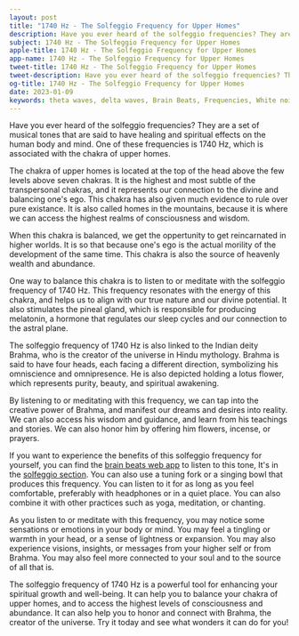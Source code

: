 ```yaml
---
layout: post
title: "1740 Hz - The Solfeggio Frequency for Upper Homes"
description: Have you ever heard of the solfeggio frequencies? They are a set of musical tones that are said to have healing and spiritual effects on the human body and mind. One of these frequencies is 1740 Hz, which is associated with the chakra of upper homes.
subject: 1740 Hz - The Solfeggio Frequency for Upper Homes
apple-title: 1740 Hz - The Solfeggio Frequency for Upper Homes
app-name: 1740 Hz - The Solfeggio Frequency for Upper Homes
tweet-title: 1740 Hz - The Solfeggio Frequency for Upper Homes
tweet-description: Have you ever heard of the solfeggio frequencies? They are a set of musical tones that are said to have healing and spiritual effects on the human body and mind. One of these frequencies is 1740 Hz, which is associated with the chakra of upper homes.. 
og-title: 1740 Hz - The Solfeggio Frequency for Upper Homes
date: 2023-01-09
keywords: theta waves, delta waves, Brain Beats, Frequencies, White noise, Brain wave entrainment, sound therapy, binaural beats youtube
---
```


Have you ever heard of the solfeggio frequencies? They are a set of musical tones that are said to have healing and spiritual effects on the human body and mind. One of these frequencies is 1740 Hz, which is associated with the chakra of upper homes.

The chakra of upper homes is located at the top of the head above the few levels  above seven chakras. It is the highest and most subtle of the transpersonal chakras, and it represents our connection to the divine and balancing one's ego. This chakra has also given much evidence to rule over pure existance. It is also called homes in the mountains, because it is where we can access the highest realms of consciousness and wisdom.

When this chakra is balanced, we get the oppertunity to get reincarnated in higher worlds. It is so that because one's ego is the actual morility of the development of the same time. This chakra is also the source of heavenly wealth and abundance.

One way to balance this chakra is to listen to or meditate with the solfeggio frequency of 1740 Hz. This frequency resonates with the energy of this chakra, and helps us to align with our true nature and our divine potential. It also stimulates the pineal gland, which is responsible for producing melatonin, a hormone that regulates our sleep cycles and our connection to the astral plane.

The solfeggio frequency of 1740 Hz is also linked to the Indian deity Brahma, who is the creator of the universe in Hindu mythology. Brahma is said to have four heads, each facing a different direction, symbolizing his omniscience and omnipresence. He is also depicted holding a lotus flower, which represents purity, beauty, and spiritual awakening.

By listening to or meditating with this frequency, we can tap into the creative power of Brahma, and manifest our dreams and desires into reality. We can also access his wisdom and guidance, and learn from his teachings and stories. We can also honor him by offering him flowers, incense, or prayers.

If you want to experience the benefits of this solfeggio frequency for yourself, you can find the [brain beats web app](https://brain-beats.in) to listen to this tone, It's in the [solfeggio section](https://brain-beats.in/solfeggio-frequency.html). You can also use a tuning fork or a singing bowl that produces this frequency. You can listen to it for as long as you feel comfortable, preferably with headphones or in a quiet place. You can also combine it with other practices such as yoga, meditation, or chanting.

As you listen to or meditate with this frequency, you may notice some sensations or emotions in your body or mind. You may feel a tingling or warmth in your head, or a sense of lightness or expansion. You may also experience visions, insights, or messages from your higher self or from Brahma. You may also feel more connected to your soul and to the source of all that is.

The solfeggio frequency of 1740 Hz is a powerful tool for enhancing your spiritual growth and well-being. It can help you to balance your chakra of upper homes, and to access the highest levels of consciousness and abundance. It can also help you to honor and connect with Brahma, the creator of the universe. Try it today and see what wonders it can do for you!